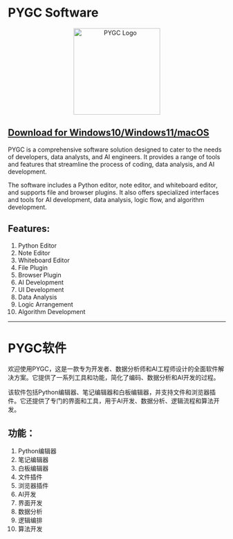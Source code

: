 # PYGC Software

<div align="center">
<img src="https://github.com/pygc/pygc/blob/main/doc//logo-icon.png" alt="PYGC Logo" width="200">

</div>

## [Download for Windows10/Windows11/macOS](https://github.com/pygc/pygc/releases)

PYGC is a comprehensive software solution designed to cater to the needs of developers, data analysts, and AI engineers. It provides a range of tools and features that streamline the process of coding, data analysis, and AI development.

The software includes a Python editor, note editor, and whiteboard editor, and supports file and browser plugins. It also offers specialized interfaces and tools for AI development, data analysis, logic flow, and algorithm development.

## Features:
1. Python Editor
2. Note Editor
3. Whiteboard Editor
4. File Plugin
5. Browser Plugin
6. AI Development
7. UI Development
8. Data Analysis
9. Logic Arrangement
10. Algorithm Development

---

# PYGC软件

欢迎使用PYGC，这是一款专为开发者、数据分析师和AI工程师设计的全面软件解决方案。它提供了一系列工具和功能，简化了编码、数据分析和AI开发的过程。

该软件包括Python编辑器、笔记编辑器和白板编辑器，并支持文件和浏览器插件。它还提供了专门的界面和工具，用于AI开发、数据分析、逻辑流程和算法开发。

## 功能：
1. Python编辑器
2. 笔记编辑器
3. 白板编辑器
4. 文件插件
5. 浏览器插件
6. AI开发
7. 界面开发
8. 数据分析
9. 逻辑编排
10. 算法开发